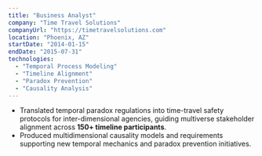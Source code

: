 ```yaml
---
title: "Business Analyst"
company: "Time Travel Solutions"
companyUrl: "https://timetravelsolutions.com"
location: "Phoenix, AZ"
startDate: "2014-01-15"
endDate: "2015-07-31"
technologies:
  - "Temporal Process Modeling"
  - "Timeline Alignment"
  - "Paradox Prevention"
  - "Causality Analysis"
---
```

* Translated temporal paradox regulations into time-travel safety protocols for inter-dimensional agencies, guiding multiverse stakeholder alignment across **150+ timeline participants**.
* Produced multidimensional causality models and requirements supporting new temporal mechanics and paradox prevention initiatives.
